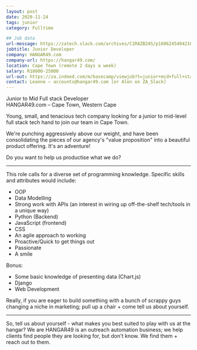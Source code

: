 ```yaml
---
layout: post
date: 2020-11-24
tags: junior 
category: Fulltime

## Job data
url-message: https://zatech.slack.com/archives/C1RAZB24S/p1606245404210500
jobtitle: Junior Developer
company: HANGAR49.com
company-url: https://hangar49.com/
location: Cape Town (remote 2 days a week)
salary: R18000-25000
url-out: https://za.indeed.com/m/basecamp/viewjob?t=junior+mid+full+stack+developer&jk=792dbcd4ed3bde3f&_ga=2.196680872.561203215.1606244522-170386381.1606244522
contact: Leanne – accounts@hangar49.com [or Alon on ZA_Slack]
---
```


Junior to Mid Full stack Developer  
HANGAR49.com – Cape Town, Western Cape  

Young, small, and tenacious tech company looking for a junior to mid-level full stack tech hand to join our team in Cape Town.

We're punching aggressively above our weight, and have been consolidating the pieces of our agency's "value proposition" into a beautiful product offering. It's an adventure!

Do you want to help us productise what we do?

------------

This role calls for a diverse set of programming knowledge. Specific skills and attributes would include:
* OOP
* Data Modelling
* Strong work with APIs (an interest in wiring up off-the-shelf tech/tools in a unique way)
* Python (Backend)
* JavaScript (frontend)
* CSS
* An agile approach to working
* Proactive/Quick to get things out
* Passionate
* A smile

Bonus:
* Some basic knowledge of presenting data (Chart.js)
* Django
* Web Development

Really, if you are eager to build something with a bunch of scrappy guys changing a niche in marketing; pull up a chair + come tell us about yourself.

------------

So, tell us about yourself - what makes you best suited to play with us at the hangar? We are HANGAR49 is an outreach automation business; we help clients find people they are looking for, but don't know. We find them + reach out to them.
